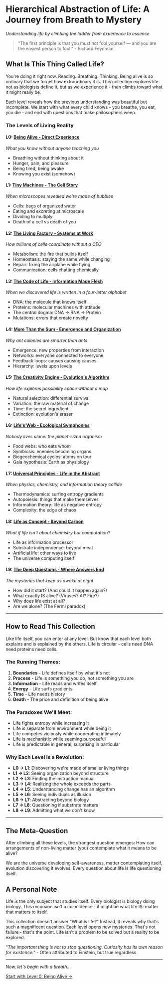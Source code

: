 # Hierarchical Abstraction of Life: A Journey from Breath to Mystery
*Understanding life by climbing the ladder from experience to essence*

> "The first principle is that you must not fool yourself — and you are the easiest person to fool." - Richard Feynman

## What Is This Thing Called Life?

You're doing it right now. Reading. Breathing. Thinking. Being alive is so ordinary that we forget how extraordinary it is. This collection explores life not as biologists define it, but as we experience it - then climbs toward what it might really be.

Each level reveals how the previous understanding was beautiful but incomplete. We start with what every child knows - you breathe, you eat, you die - and end with questions that make philosophers weep.

### The Levels of Living Reality

#### L0: [Being Alive - Direct Experience](L0_Being_Alive.md)
*What you know without anyone teaching you*
- Breathing without thinking about it
- Hunger, pain, and pleasure
- Being tired, being awake
- Knowing you exist (somehow)

#### L1: [Tiny Machines - The Cell Story](L1_Tiny_Machines.md)
*When microscopes revealed we're made of bubbles*
- Cells: bags of organized water
- Eating and excreting at microscale
- Dividing to multiply
- Death of a cell vs death of you

#### L2: [The Living Factory - Systems at Work](L2_Living_Factory.md)
*How trillions of cells coordinate without a CEO*
- Metabolism: the fire that builds itself
- Homeostasis: staying the same while changing
- Repair: fixing the airplane while flying
- Communication: cells chatting chemically

#### L3: [The Code of Life - Information Made Flesh](L3_Code_of_Life.md)
*When we discovered life is written in a four-letter alphabet*
- DNA: the molecule that knows itself
- Proteins: molecular machines with attitude
- The central dogma: DNA → RNA → Protein
- Mutations: errors that create novelty

#### L4: [More Than the Sum - Emergence and Organization](L4_More_Than_Sum.md)
*Why ant colonies are smarter than ants*
- Emergence: new properties from interaction
- Networks: everyone connected to everyone
- Feedback loops: causes causing causes
- Hierarchy: levels upon levels

#### L5: [The Creativity Engine - Evolution's Algorithm](L5_Creativity_Engine.md)
*How life explores possibility space without a map*
- Natural selection: differential survival
- Variation: the raw material of change
- Time: the secret ingredient
- Extinction: evolution's eraser

#### L6: [Life's Web - Ecological Symphonies](L6_Lifes_Web.md)
*Nobody lives alone: the planet-sized organism*
- Food webs: who eats whom
- Symbiosis: enemies becoming organs
- Biogeochemical cycles: atoms on tour
- Gaia hypothesis: Earth as physiology

#### L7: [Universal Principles - Life in the Abstract](L7_Universal_Principles.md)
*When physics, chemistry, and information theory collide*
- Thermodynamics: surfing entropy gradients
- Autopoiesis: things that make themselves
- Information theory: life as negative entropy
- Complexity: the edge of chaos

#### L8: [Life as Concept - Beyond Carbon](L8_Life_as_Concept.md)
*What if life isn't about chemistry but computation?*
- Life as information processor
- Substrate independence: beyond meat
- Artificial life: other ways to live
- The universe computing itself

#### L9: [The Deep Questions - Where Answers End](L9_Deep_Questions.md)
*The mysteries that keep us awake at night*
- How did it start? (And could it happen again?)
- What exactly IS alive? (Viruses? AI? Fire?)
- Why does life exist at all?
- Are we alone? (The Fermi paradox)

---

## How to Read This Collection

Like life itself, you can enter at any level. But know that each level both explains and is explained by the others. Life is circular - cells need DNA need proteins need cells.

### The Running Themes:

1. **Boundaries** - Life defines itself by what it's not
2. **Process** - Life is something you do, not something you are
3. **Information** - Life reads and writes itself
4. **Energy** - Life surfs gradients
5. **Time** - Life needs history
6. **Death** - The price and definition of being alive

### The Paradoxes We'll Meet:

- Life fights entropy while increasing it
- Life is separate from environment while being it
- Life competes viciously while cooperating intimately
- Life is mechanistic while seeming purposeful
- Life is predictable in general, surprising in particular

### Why Each Level Is a Revolution:

- **L0 → L1**: Discovering we're made of smaller living things
- **L1 → L2**: Seeing organization beyond structure
- **L2 → L3**: Finding the instruction manual
- **L3 → L4**: Realizing the whole exceeds the parts
- **L4 → L5**: Understanding change has an algorithm
- **L5 → L6**: Seeing individuals as illusion
- **L6 → L7**: Abstracting beyond biology
- **L7 → L8**: Questioning if substrate matters
- **L8 → L9**: Admitting what we don't know

---

## The Meta-Question

After climbing all these levels, the strangest question emerges: How can arrangements of non-living matter (you) contemplate what it means to be alive? 

We are the universe developing self-awareness, matter contemplating itself, evolution discovering it evolves. Every question about life is life questioning itself.

## A Personal Note

Life is the only subject that studies itself. Every biologist is biology doing biology. This recursion isn't a coincidence - it might be what life IS: matter that matters to itself.

This collection doesn't answer "What is life?" Instead, it reveals why that's such a magnificent question. Each level opens new mysteries. That's not failure - that's the point. Life isn't a problem to be solved but a reality to be explored.

*"The important thing is not to stop questioning. Curiosity has its own reason for existence."* - Often attributed to Einstein, but true regardless

---

*Now, let's begin with a breath...*

[Start with Level 0: Being Alive →](L0_Being_Alive.md)